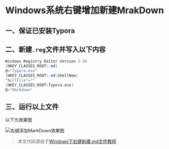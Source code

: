 # Windows系统右键增加新建MrakDown


<!--more-->

## 一、保证已安装Typora



## 二、新建`.reg`文件并写入以下内容

```powershell
Windows Registry Editor Version 5.00
[HKEY_CLASSES_ROOT\.md]
@="Typora.exe"
[HKEY_CLASSES_ROOT\.md\ShellNew]
"NullFile"=""
[HKEY_CLASSES_ROOT\Typora.exe]
@="Markdown"
```

## 三、运行以上文件

以下为效果图

![右键添加MarkDown效果图](https://gitee.com/xiao_beita/tuchuang/raw/master/img/image-20201026132442346.png)

>   本文代码源自于[Windows下右键新建.md文件教程](https://stepneverstop.github.io/win-rightclick-create-md.html)
